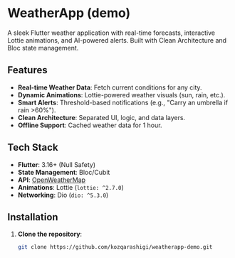 #  WeatherApp (demo)

A sleek Flutter weather application with real-time forecasts, interactive Lottie animations, and AI-powered alerts. Built with Clean Architecture and Bloc state management.


## Features
- **Real-time Weather Data**: Fetch current conditions for any city.
- **Dynamic Animations**: Lottie-powered weather visuals (sun, rain, etc.).
- **Smart Alerts**: Threshold-based notifications (e.g., "Carry an umbrella if rain >60%").
- **Clean Architecture**: Separated UI, logic, and data layers.
- **Offline Support**: Cached weather data for 1 hour.

## Tech Stack
- **Flutter**: 3.16+ (Null Safety)
- **State Management**: Bloc/Cubit
- **API**: [OpenWeatherMap](https://openweathermap.org)
- **Animations**: Lottie (`lottie: ^2.7.0`)
- **Networking**: Dio (`dio: ^5.3.0`)

## Installation
1. **Clone the repository**:
   ```bash
   git clone https://github.com/kozqarashigi/weatherapp-demo.git
